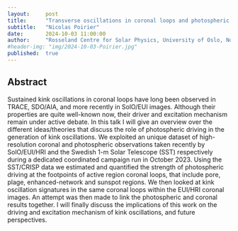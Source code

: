 ```yaml
---
layout:     post
title:      "Transverse oscillations in coronal loops and photospheric driving: combining high-resolution coronal and photospheric diagnostics together"
subtitle:   "Nicolas Poirier"
date:       2024-10-03 11:00:00
author:     "Rosseland Centre for Solar Physics, University of Oslo, Norway"
#header-img: "img/2024-10-03-Poirier.jpg"
published:  true
---
```


## Abstract
Sustained kink oscillations in coronal loops have long been observed in TRACE, SDO/AIA, and more recently in SolO/EUI images. Although their properties are quite well-known now, their driver and excitation mechanism remain under active debate. In this talk I will give an overview over the different ideas/theories that discuss the role of photospheric driving in the generation of kink oscillations. We exploited an unique dataset of high-resolution coronal and photospheric observations taken recently by SolO/EUI/HRI and the Swedish 1-m Solar Telescope (SST) respectively during a dedicated coordinated campaign run in October 2023. Using the SST/CRISP data we estimated and quantified the strength of photospheric driving at the footpoints of active region coronal loops, that include pore, plage, enhanced-network and sunspot regions. We then looked at kink oscillation signatures in the same coronal loops within the EUI/HRI coronal images. An attempt was then made to link the photospheric and coronal results together. I will finally discuss the implications of this work on the driving and excitation mechanism of kink oscillations, and future perspectives.
